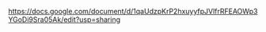 https://docs.google.com/document/d/1qaUdzpKrP2hxuyyfpJVlfrRFEAOWp3YGoDi9Sra05Ak/edit?usp=sharing

 
